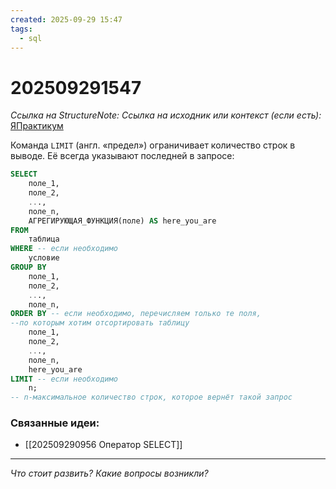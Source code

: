```yaml
---
created: 2025-09-29 15:47
tags:
  - sql
---
```

# 202509291547
*Ссылка на StructureNote:*
*Ссылка на исходник или контекст (если есть):* [ЯПрактикум](https://practicum.yandex.ru/trainer/backend-nodejs/lesson/9cc88fea-3e81-4796-814e-42c3f6e38fdc/task/3b24f3fc-4c1e-4011-9a99-21c67fe79107/)

Команда `LIMIT` (англ. «предел») ограничивает количество строк в выводе. Её всегда указывают последней в запросе:
```SQL
SELECT 
    поле_1, 
    поле_2, 
    ..., 
    поле_n, 
    АГРЕГИРУЮЩАЯ_ФУНКЦИЯ(поле) AS here_you_are
FROM
    таблица
WHERE -- если необходимо
    условие
GROUP BY  
    поле_1, 
    поле_2, 
    ..., 
    поле_n,
ORDER BY -- если необходимо, перечисляем только те поля, 
--по которым хотим отсортировать таблицу
    поле_1, 
    поле_2, 
    ..., 
    поле_n, 
    here_you_are
LIMIT -- если необходимо
    n;
-- n-максимальное количество строк, которое вернёт такой запрос
```
### Связанные идеи:
* [[202509290956 Оператор SELECT]]
---

*Что стоит развить? Какие вопросы возникли?*